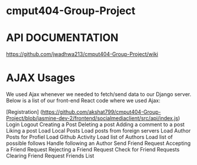 # cmput404-Group-Project

API DOCUMENTATION 
==================

https://github.com/jwadhwa213/cmput404-Group-Project/wiki

AJAX Usages
=================
We used Ajax whenever we needed to fetch/send data to our Django server. Below is a list of our front-end React code where we used Ajax:

[Registration] (https://github.com/akshat799/cmput404-Group-Project/blob/jasmine-dev-2/frontend/socialmediaclient/src/api/index.js)
Login
Logout
Creating a Post
Deleting a post
Adding a comment to a post
Liking a post
Load Local Posts
Load posts from foreign servers
Load Author Posts for Profiel
Load Github Activity
Load list of Authors
Load list of possible follows
Handle following an Author
Send Friend Request
Accepting a Friend Request
Rejecting a Friend Request
Check for Friend Requests
Clearing Friend Request
Friends List
